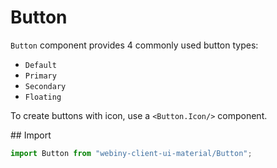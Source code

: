 # Button

`Button` component provides 4 commonly used button types:
- `Default`
- `Primary`
- `Secondary`
- `Floating`

To create buttons with icon, use a `<Button.Icon/>` component.

## Import
```js
import Button from "webiny-client-ui-material/Button";
```